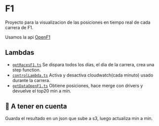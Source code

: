 # F1

Proyecto para la visualizacion de las posiciones en tiempo real de cada carrera de F1.

Usamos la api [OpenF1](https://openf1.org/#api-methods)

## Lambdas

- [`getRacesF1.ts`](./lib/lambdas/getRacesF1.ts) Se dispara todos los días, el dia de la carrera, crea una step function.
- [`controlLambda.ts`](./lib/lambdas/controlLambda.ts) Activa y desactiva cloudwatch(cada minuto) usado durante la carrera.
- [`getDataOpenF1.ts`](./lib/lambdas/getDataOpenF1.ts) Obtiene posiciones, hace merge con drivers y devuelve el top20 min a min.

## 📌 A tener en cuenta

Guarda el resultado en un json que sube a s3, luego actualiza min a min.
